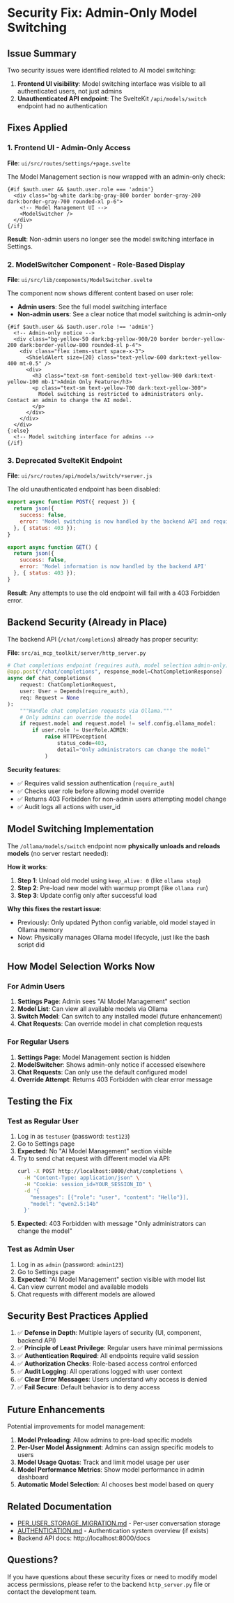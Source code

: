 # Security Fix: Admin-Only Model Switching

## Issue Summary

Two security issues were identified related to AI model switching:

1. **Frontend UI visibility**: Model switching interface was visible to all authenticated users, not just admins
2. **Unauthenticated API endpoint**: The SvelteKit `/api/models/switch` endpoint had no authentication

## Fixes Applied

### 1. Frontend UI - Admin-Only Access

**File**: `ui/src/routes/settings/+page.svelte`

The Model Management section is now wrapped with an admin-only check:

```svelte
{#if $auth.user && $auth.user.role === 'admin'}
  <div class="bg-white dark:bg-gray-800 border border-gray-200 dark:border-gray-700 rounded-xl p-6">
    <!-- Model Management UI -->
    <ModelSwitcher />
  </div>
{/if}
```

**Result**: Non-admin users no longer see the model switching interface in Settings.

### 2. ModelSwitcher Component - Role-Based Display

**File**: `ui/src/lib/components/ModelSwitcher.svelte`

The component now shows different content based on user role:

- **Admin users**: See the full model switching interface
- **Non-admin users**: See a clear notice that model switching is admin-only

```svelte
{#if $auth.user && $auth.user.role !== 'admin'}
  <!-- Admin-only notice -->
  <div class="bg-yellow-50 dark:bg-yellow-900/20 border border-yellow-200 dark:border-yellow-800 rounded-xl p-4">
    <div class="flex items-start space-x-3">
      <ShieldAlert size={20} class="text-yellow-600 dark:text-yellow-400 mt-0.5" />
      <div>
        <h3 class="text-sm font-semibold text-yellow-900 dark:text-yellow-100 mb-1">Admin Only Feature</h3>
        <p class="text-sm text-yellow-700 dark:text-yellow-300">
          Model switching is restricted to administrators only. Contact an admin to change the AI model.
        </p>
      </div>
    </div>
  </div>
{:else}
  <!-- Model switching interface for admins -->
{/if}
```

### 3. Deprecated SvelteKit Endpoint

**File**: `ui/src/routes/api/models/switch/+server.js`

The old unauthenticated endpoint has been disabled:

```javascript
export async function POST({ request }) {
  return json({ 
    success: false, 
    error: 'Model switching is now handled by the backend API and requires admin privileges'
  }, { status: 403 });
}

export async function GET() {
  return json({ 
    success: false, 
    error: 'Model information is now handled by the backend API'
  }, { status: 403 });
}
```

**Result**: Any attempts to use the old endpoint will fail with a 403 Forbidden error.

## Backend Security (Already in Place)

The backend API (`/chat/completions`) already has proper security:

**File**: `src/ai_mcp_toolkit/server/http_server.py`

```python
# Chat completions endpoint (requires auth, model selection admin-only)
@app.post("/chat/completions", response_model=ChatCompletionResponse)
async def chat_completions(
    request: ChatCompletionRequest,
    user: User = Depends(require_auth),
    req: Request = None
):
    """Handle chat completion requests via Ollama."""
    # Only admins can override the model
    if request.model and request.model != self.config.ollama_model:
        if user.role != UserRole.ADMIN:
            raise HTTPException(
                status_code=403,
                detail="Only administrators can change the model"
            )
```

**Security features**:
- ✅ Requires valid session authentication (`require_auth`)
- ✅ Checks user role before allowing model override
- ✅ Returns 403 Forbidden for non-admin users attempting model change
- ✅ Audit logs all actions with user_id

## Model Switching Implementation

The `/ollama/models/switch` endpoint now **physically unloads and reloads models** (no server restart needed):

**How it works**:
1. **Step 1**: Unload old model using `keep_alive: 0` (like `ollama stop`)
2. **Step 2**: Pre-load new model with warmup prompt (like `ollama run`)
3. **Step 3**: Update config only after successful load

**Why this fixes the restart issue**:
- Previously: Only updated Python config variable, old model stayed in Ollama memory
- Now: Physically manages Ollama model lifecycle, just like the bash script did

## How Model Selection Works Now

### For Admin Users

1. **Settings Page**: Admin sees "AI Model Management" section
2. **Model List**: Can view all available models via Ollama
3. **Switch Model**: Can switch to any installed model (future enhancement)
4. **Chat Requests**: Can override model in chat completion requests

### For Regular Users

1. **Settings Page**: Model Management section is hidden
2. **ModelSwitcher**: Shows admin-only notice if accessed elsewhere
3. **Chat Requests**: Can only use the default configured model
4. **Override Attempt**: Returns 403 Forbidden with clear error message

## Testing the Fix

### Test as Regular User

1. Log in as `testuser` (password: `test123`)
2. Go to Settings page
3. **Expected**: No "AI Model Management" section visible
4. Try to send chat request with different model via API:
   ```bash
   curl -X POST http://localhost:8000/chat/completions \
     -H "Content-Type: application/json" \
     -H "Cookie: session_id=YOUR_SESSION_ID" \
     -d '{
       "messages": [{"role": "user", "content": "Hello"}],
       "model": "qwen2.5:14b"
     }'
   ```
5. **Expected**: 403 Forbidden with message "Only administrators can change the model"

### Test as Admin User

1. Log in as `admin` (password: `admin123`)
2. Go to Settings page
3. **Expected**: "AI Model Management" section visible with model list
4. Can view current model and available models
5. Chat requests with different models are allowed

## Security Best Practices Applied

1. ✅ **Defense in Depth**: Multiple layers of security (UI, component, backend API)
2. ✅ **Principle of Least Privilege**: Regular users have minimal permissions
3. ✅ **Authentication Required**: All endpoints require valid session
4. ✅ **Authorization Checks**: Role-based access control enforced
5. ✅ **Audit Logging**: All operations logged with user context
6. ✅ **Clear Error Messages**: Users understand why access is denied
7. ✅ **Fail Secure**: Default behavior is to deny access

## Future Enhancements

Potential improvements for model management:

1. **Model Preloading**: Allow admins to pre-load specific models
2. **Per-User Model Assignment**: Admins can assign specific models to users
3. **Model Usage Quotas**: Track and limit model usage per user
4. **Model Performance Metrics**: Show model performance in admin dashboard
5. **Automatic Model Selection**: AI chooses best model based on query

## Related Documentation

- [PER_USER_STORAGE_MIGRATION.md](./PER_USER_STORAGE_MIGRATION.md) - Per-user conversation storage
- [AUTHENTICATION.md](./AUTHENTICATION.md) - Authentication system overview (if exists)
- Backend API docs: http://localhost:8000/docs

## Questions?

If you have questions about these security fixes or need to modify model access permissions, please refer to the backend `http_server.py` file or contact the development team.
